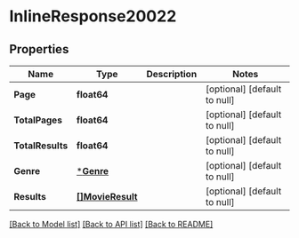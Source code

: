 # InlineResponse20022

## Properties
Name | Type | Description | Notes
------------ | ------------- | ------------- | -------------
**Page** | **float64** |  | [optional] [default to null]
**TotalPages** | **float64** |  | [optional] [default to null]
**TotalResults** | **float64** |  | [optional] [default to null]
**Genre** | [***Genre**](Genre.md) |  | [optional] [default to null]
**Results** | [**[]MovieResult**](MovieResult.md) |  | [optional] [default to null]

[[Back to Model list]](../README.md#documentation-for-models) [[Back to API list]](../README.md#documentation-for-api-endpoints) [[Back to README]](../README.md)

